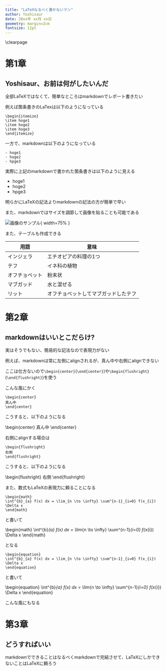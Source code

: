 ```yaml
---
title: "LaTeXなるべく書かないマン"
author: Yoshisaur
date: 20xx年 xx月 xx日
geometry: margin=2cm
fontsize: 12pt
---
```


\clearpage

# 第1章
## Yoshisaur、お前は何がしたいんだ

全部LaTeXではなくて、簡単なところはmarkdownでレポート書きたい

例えば箇条書きのLaTexは以下のようになっている

```{title="LaTeXの箇条書き"}
\begin{itemize}
\item hoge1
\item hoge2
\item hoge3
\end{itemize}
```

一方で、markdownは以下のようになっている

```{title="markdownの箇条書き"}
- hoge1
- hoge2
- hpge3
```

実際に上記のmarkdownで書かれた箇条書きは以下のように見える

- hoge1
- hoge2
- hpge3

明らかにLaTeXの記法よりmarkdownの記法の方が簡単で早い

また、markdownではサイズを調節して画像を貼ることも可能である

![画像のサンプル](/data/images/sample.png){ width=75% }

また、テーブルも作成できる

| 用語 | 意味 |
| ---- | ---- |
| インジェラ | エチオピアの料理の1つ |
| テフ | イネ科の植物 |
| オフチョベット | 粉末状 |
| マブガッド | 水と混ぜる |
| リット | オフチョベットしてマブガッドしたテフ |

# 第2章
## markdownはいいとこだらけ?

実はそうでもない、簡易的な記法なので表現力がない

例えば、markdownは常に左側にalignされるが、真ん中や右側にalignできない

ここは仕方ないので`\begin{center}`(`\end{center}`)や`\begin{flushright}`(`\end{flushright}`)を使う

こんな風にかく

```{title="LaTeXの真ん中"}
\begin{center}
真ん中
\end{center}
```

こうすると、以下のようになる

\begin{center}
真ん中
\end{center}

右側にalignする場合は

```{title="LaTeXの右側"}
\begin{flushright}
右側
\end{flushright}
```

こうすると、以下のようになる

\begin{flushright}
右側
\end{flushright}

また、数式もLaTeXの表現力に頼ることになる

```{title="LaTeXの数式"}
\begin{math}
\int^{b}_{a} f(x) dx = \lim_{n \to \infty} \sum^{n-1}_{i=0} f(x_{i}) \Delta x
\end{math}
```

と書いて

\begin{math}
\int^{b}_{a} f(x) dx = \lim_{n \to \infty} \sum^{n-1}_{i=0} f(x_{i}) \Delta x
\end{math}

となる

```{title="LaTeXの数式2"}
\begin{equation}
\int^{b}_{a} f(x) dx = \lim_{n \to \infty} \sum^{n-1}_{i=0} f(x_{i}) \Delta x
\end{equation}
```

と書いて

\begin{equation}
\int^{b}_{a} f(x) dx = \lim_{n \to \infty} \sum^{n-1}_{i=0} f(x_{i}) \Delta x
\end{equation}

こんな風にもなる

# 第3章
## どうすればいい

markdownでできることはなるべくmarkdownで完結させて、LaTeXにしかできないことはLaTeXに頼ろう

